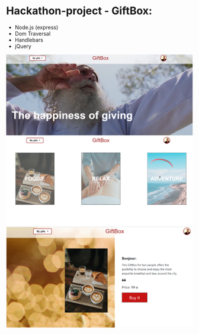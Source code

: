 # Hackathon-project - GiftBox:

- Node.js (express)
- Dom Traversal
- Handlebars
- jQuery

![alt text](https://github.com/EvyatarHaim1/Hackathon-project---giftBox/blob/main/view.png?raw=true)
![alt text](https://github.com/EvyatarHaim1/Hackathon-project---giftBox/blob/main/view2.png?raw=true)
![alt text](https://github.com/EvyatarHaim1/Hackathon-project---giftBox/blob/main/view3.png?raw=true)
